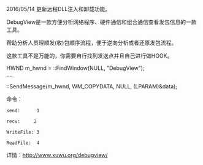 2016/05/14
更新远程DLL注入和卸载功能。



DebugView是一款方便分析网络程序、硬件通信和组合通信查看发包信息的一款工具。

帮助分析人员理顺发(收)包顺序流程，便于逆向分析或者还原发包流程。

这款工具不是万能的，你需要自行找到发送点并且自己进行做HOOK。 

  HWND m_hwnd = ::FindWindow(NULL, \"DebugView\");  
  .... 
  
  ::SendMessage(m_hwnd, WM_COPYDATA, NULL, (LPARAM)&data); 
  
命令：

    send:      1 
    
    recv:     2
    
    WriteFile: 3 
    
    ReadFile:  4
    

详情：http://www.xuwu.org/debugview/

